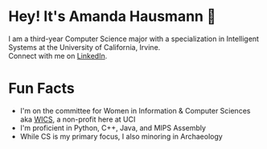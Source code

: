 # Hey! It's Amanda Hausmann :white_heart:
I am a third-year Computer Science major with a specialization in Intelligent Systems at the University of California, Irvine. <br>
Connect with me on [LinkedIn](https://www.linkedin.com/in/amandahaus).

# Fun Facts
- I'm on the committee for Women in Information & Computer Sciences aka [WICS](https://wics.ics.uci.edu), a non-profit here at UCI
- I'm proficient in Python, C++, Java, and MIPS Assembly
- While CS is my primary focus, I also minoring in Archaeology
